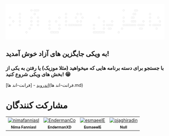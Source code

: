 <img src="/Logo/README_Image.png"><br>

<h2>به ویکی جایگزین های آزاد خوش آمدید!</h2>
<h3>
با جستجو برای دسته برنامه هایی که میخواهید (مثلا موزیک) یا رفتن به یکی از بخش های ویکی شروع کنید! 😁
</h3>

[اندروید](اندروید.md) - [فرانت-اند ها](فرانت-اند ها.md)


# مشارکت کنندگان
<!-- readme: contributors -start -->
<table>
<tr>
    <td align="center">
        <a href="https://github.com/nimafanniasl">
            <img src="https://avatars.githubusercontent.com/u/76901932?v=4" width="100;" alt="nimafanniasl"/>
            <br />
            <sub><b>Nima Fanniasl</b></sub>
        </a>
    </td>
    <td align="center">
        <a href="https://github.com/EndermanCo">
            <img src="https://avatars.githubusercontent.com/u/82046100?v=4" width="100;" alt="EndermanCo"/>
            <br />
            <sub><b>EndermanXD</b></sub>
        </a>
    </td>
    <td align="center">
        <a href="https://github.com/esmaeelE">
            <img src="https://avatars.githubusercontent.com/u/22000310?v=4" width="100;" alt="esmaeelE"/>
            <br />
            <sub><b>EsmaeelE</b></sub>
        </a>
    </td>
    <td align="center">
        <a href="https://github.com/ojaghiradin">
            <img src="https://avatars.githubusercontent.com/u/50436634?v=4" width="100;" alt="ojaghiradin"/>
            <br />
            <sub><b>Null</b></sub>
        </a>
    </td></tr>
</table>
<!-- readme: contributors -end -->
